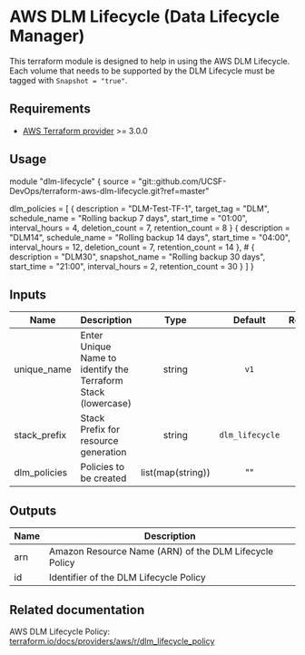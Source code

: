 # AWS DLM Lifecycle (Data Lifecycle Manager)

This terraform module is designed to help in using the AWS DLM Lifecycle. Each
volume that needs to be supported by the DLM Lifecycle must be tagged with
`Snapshot = "true"`.

## Requirements

* [AWS Terraform provider](https://www.terraform.io/docs/providers/aws/) >= 3.0.0

## Usage

module "dlm-lifecycle" {
  source = "git::github.com/UCSF-DevOps/terraform-aws-dlm-lifecycle.git?ref=master"

  dlm_policies = [
    { description = "DLM-Test-TF-1", target_tag = "DLM", schedule_name = "Rolling backup 7 days", start_time = "01:00", interval_hours = 4, deletion_count = 7, retention_count = 8 }
    { description = "DLM14", schedule_name = "Rolling backup 14 days", start_time = "04:00", interval_hours = 12, deletion_count = 7, retention_count = 14 },
    # { description = "DLM30", snapshot_name = "Rolling backup 30 days", start_time = "21:00", interval_hours = 2, retention_count = 30 }
  ]
}

## Inputs

| Name          | Description                                                   |       Type        |     Default     | Required |
| ------------- | ------------------------------------------------------------- | :---------------: | :-------------: | :------: |
| unique\_name  | Enter Unique Name to identify the Terraform Stack (lowercase) |      string       |      `v1`       |    no    |
| stack\_prefix | Stack Prefix for resource generation                          |      string       | `dlm_lifecycle` |    no    |
| dlm\_policies | Policies to be created                                        | list(map(string)) |       ""        |   yes    |

## Outputs

| Name | Description                                            |
| ---- | ------------------------------------------------------ |
| arn  | Amazon Resource Name (ARN) of the DLM Lifecycle Policy |
| id   | Identifier of the DLM Lifecycle Policy                 |

## Related documentation

AWS DLM Lifecycle Policy: [terraform.io/docs/providers/aws/r/dlm_lifecycle_policy](https://www.terraform.io/docs/providers/aws/r/dlm_lifecycle_policy)
